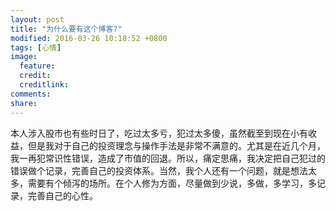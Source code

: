 ```yaml
---
layout: post
title: "为什么要有这个博客?"
modified: 2016-03-26 10:18:52 +0800
tags: [心情]
image:
  feature: 
  credit: 
  creditlink: 
comments: 
share: 
---
```


本人涉入股市也有些时日了，吃过太多亏，犯过太多傻，虽然截至到现在小有收益，但是我对于自己的投资理念与操作手法是非常不满意的。尤其是在近几个月，我一再犯常识性错误，造成了市值的回退。所以，痛定思痛，我决定把自己犯过的错误做个记录，完善自己的投资体系。当然，我个人还有一个问题，就是想法太多，需要有个倾泻的场所。在个人修为方面，尽量做到少说，多做，多学习，多记录，完善自己的心性。

